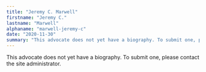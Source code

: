 ```yaml
---
title: "Jeremy C. Marwell"
firstname: "Jeremy C."
lastname: "Marwell"
alphaname: "marwell-jeremy-c"
date: "2020-11-30"
summary: "This advocate does not yet have a biography. To submit one, please contact the site administrator."
---
```

This advocate does not yet have a biography. To submit one, please contact the site administrator.

